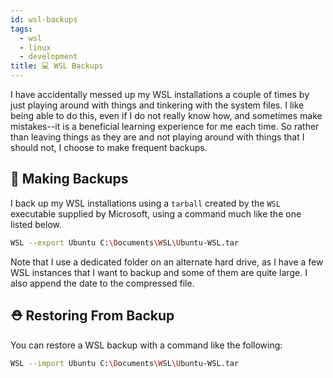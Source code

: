 ```yaml
---
id: wsl-backups
tags:
  - wsl
  - linux
  - development
title: 💻 WSL Backups
---
```


I have accidentally messed up my WSL installations a couple of times by just playing around with things and tinkering with the system files. I like being able to do this, even if I do not really know how, and sometimes make mistakes--it is a beneficial learning experience for me each time. So rather than leaving things as they are and not playing around with things that I should not, I choose to make frequent backups.

## 🚒 Making Backups

I back up my WSL installations using a `tarball` created by the `WSL` executable supplied by Microsoft, using a command much like the one listed below.

```bash
WSL --export Ubuntu C:\Documents\WSL\Ubuntu-WSL.tar
```

Note that I use a dedicated folder on an alternate hard drive, as I have a few WSL instances that I want to backup and some of them are quite large. I also append the date to the compressed file.

## ⛑ Restoring From Backup

You can restore a WSL backup with a command like the following:

```bash
WSL --import Ubuntu C:\Documents\WSL\Ubuntu-WSL.tar

```

